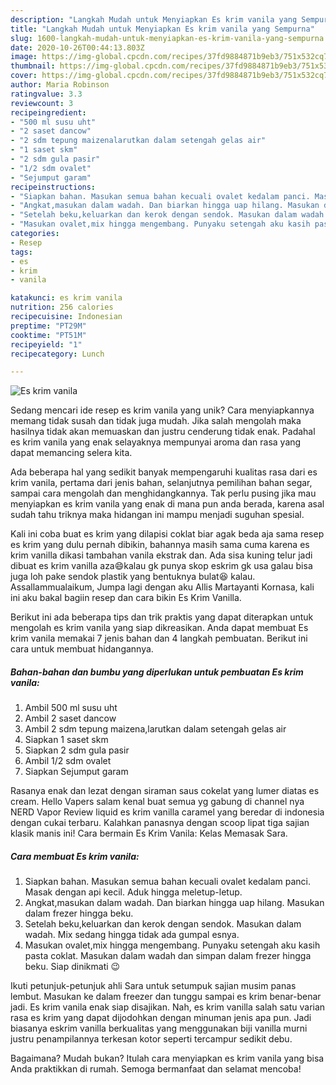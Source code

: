 ```yaml
---
description: "Langkah Mudah untuk Menyiapkan Es krim vanila yang Sempurna"
title: "Langkah Mudah untuk Menyiapkan Es krim vanila yang Sempurna"
slug: 1600-langkah-mudah-untuk-menyiapkan-es-krim-vanila-yang-sempurna
date: 2020-10-26T00:44:13.803Z
image: https://img-global.cpcdn.com/recipes/37fd9884871b9eb3/751x532cq70/es-krim-vanila-foto-resep-utama.jpg
thumbnail: https://img-global.cpcdn.com/recipes/37fd9884871b9eb3/751x532cq70/es-krim-vanila-foto-resep-utama.jpg
cover: https://img-global.cpcdn.com/recipes/37fd9884871b9eb3/751x532cq70/es-krim-vanila-foto-resep-utama.jpg
author: Maria Robinson
ratingvalue: 3.3
reviewcount: 3
recipeingredient:
- "500 ml susu uht"
- "2 saset dancow"
- "2 sdm tepung maizenalarutkan dalam setengah gelas air"
- "1 saset skm"
- "2 sdm gula pasir"
- "1/2 sdm ovalet"
- "Sejumput garam"
recipeinstructions:
- "Siapkan bahan. Masukan semua bahan kecuali ovalet kedalam panci. Masak dengan api kecil. Aduk hingga meletup-letup."
- "Angkat,masukan dalam wadah. Dan biarkan hingga uap hilang. Masukan dalam frezer hingga beku."
- "Setelah beku,keluarkan dan kerok dengan sendok. Masukan dalam wadah. Mix sedang hingga tidak ada gumpal esnya."
- "Masukan ovalet,mix hingga mengembang. Punyaku setengah aku kasih pasta coklat. Masukan dalam wadah dan simpan dalam frezer hingga beku. Siap dinikmati 😉"
categories:
- Resep
tags:
- es
- krim
- vanila

katakunci: es krim vanila 
nutrition: 256 calories
recipecuisine: Indonesian
preptime: "PT29M"
cooktime: "PT51M"
recipeyield: "1"
recipecategory: Lunch

---
```



![Es krim vanila](https://img-global.cpcdn.com/recipes/37fd9884871b9eb3/751x532cq70/es-krim-vanila-foto-resep-utama.jpg)

Sedang mencari ide resep es krim vanila yang unik? Cara menyiapkannya memang tidak susah dan tidak juga mudah. Jika salah mengolah maka hasilnya tidak akan memuaskan dan justru cenderung tidak enak. Padahal es krim vanila yang enak selayaknya mempunyai aroma dan rasa yang dapat memancing selera kita.

Ada beberapa hal yang sedikit banyak mempengaruhi kualitas rasa dari es krim vanila, pertama dari jenis bahan, selanjutnya pemilihan bahan segar, sampai cara mengolah dan menghidangkannya. Tak perlu pusing jika mau menyiapkan es krim vanila yang enak di mana pun anda berada, karena asal sudah tahu triknya maka hidangan ini mampu menjadi suguhan spesial.

Kali ini coba buat es krim yang dilapisi coklat biar agak beda aja sama resep es krim yang dulu pernah dibikin, bahannya masih sama cuma karena es krim vanilla dikasi tambahan vanila ekstrak dan. Ada sisa kuning telur jadi dibuat es krim vanilla aza😄kalau gk punya skop eskrim gk usa galau bisa juga loh pake sendok plastik yang bentuknya bulat😆 kalau. Assallammualaikum, Jumpa lagi dengan aku Allis Martayanti Kornasa, kali ini aku bakal bagiin resep dan cara bikin Es Krim Vanilla.


Berikut ini ada beberapa tips dan trik praktis yang dapat diterapkan untuk mengolah es krim vanila yang siap dikreasikan. Anda dapat membuat Es krim vanila memakai 7 jenis bahan dan 4 langkah pembuatan. Berikut ini cara untuk membuat hidangannya.

<!--inarticleads1-->

##### Bahan-bahan dan bumbu yang diperlukan untuk pembuatan Es krim vanila:

1. Ambil 500 ml susu uht
1. Ambil 2 saset dancow
1. Ambil 2 sdm tepung maizena,larutkan dalam setengah gelas air
1. Siapkan 1 saset skm
1. Siapkan 2 sdm gula pasir
1. Ambil 1/2 sdm ovalet
1. Siapkan Sejumput garam


Rasanya enak dan lezat dengan siraman saus cokelat yang lumer diatas es cream. Hello Vapers salam kenal buat semua yg gabung di channel nya NERD Vapor Review liquid es krim vanilla caramel yang beredar di indonesia dengan cukai terbaru. Kalahkan panasnya dengan scoop lipat tiga sajian klasik manis ini! Cara bermain Es Krim Vanila: Kelas Memasak Sara. 

<!--inarticleads2-->

##### Cara membuat Es krim vanila:

1. Siapkan bahan. Masukan semua bahan kecuali ovalet kedalam panci. Masak dengan api kecil. Aduk hingga meletup-letup.
1. Angkat,masukan dalam wadah. Dan biarkan hingga uap hilang. Masukan dalam frezer hingga beku.
1. Setelah beku,keluarkan dan kerok dengan sendok. Masukan dalam wadah. Mix sedang hingga tidak ada gumpal esnya.
1. Masukan ovalet,mix hingga mengembang. Punyaku setengah aku kasih pasta coklat. Masukan dalam wadah dan simpan dalam frezer hingga beku. Siap dinikmati 😉


Ikuti petunjuk-petunjuk ahli Sara untuk setumpuk sajian musim panas lembut. Masukan ke dalam freezer dan tunggu sampai es krim benar-benar jadi. Es krim vanila enak siap disajikan. Nah, es krim vanilla salah satu varian rasa es krim yang dapat dijodohkan dengan minuman jenis apa pun. Jadi biasanya eskrim vanilla berkualitas yang menggunakan biji vanilla murni justru penampilannya terkesan kotor seperti tercampur sedikit debu. 

Bagaimana? Mudah bukan? Itulah cara menyiapkan es krim vanila yang bisa Anda praktikkan di rumah. Semoga bermanfaat dan selamat mencoba!
